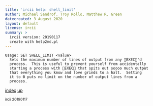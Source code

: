 ```yaml
---
title: 'ircii help: shell_limit'
author: Michael Sandrof, Troy Rollo, Matthew R. Green
datecreated: 3 August 2020
layout: default
license: ircii
summary: >
  ircii version: 20190117
  create with help2md.pl
---
```

```
Usage: SET SHELL_LIMIT <value>
  Sets the maximum number of lines of output from any EXEC'd
  process.  This is useful to prevent yourself from accidentally
  starting a process with EXEC that spits out soooo much output
  that everything you know and love grinds to a halt.  Setting
  it to 0 puts no limit on the number of output lines from a
  process.
```

[index](index.html)
[up](..)

<small> ircii 20190117 </small>
